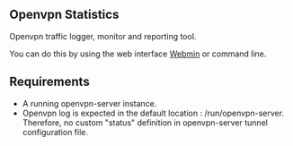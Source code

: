 ## Openvpn Statistics

Openvpn traffic logger, monitor and reporting tool.

You can do this by using the web interface [Webmin](http://www.webmin.com/) or command line.

## Requirements

- A running openvpn-server instance.
- Openvpn log is expected in the default location : /run/openvpn-server.<br>
  Therefore, no custom "status" definition in openvpn-server tunnel configuration file.
